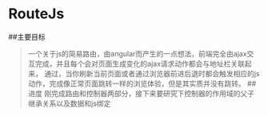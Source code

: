 # RouteJs
##主要目标
>一个关于js的简易路由，由angular而产生的一点想法，前端完全由ajax交互完成，并且每个会对页面生成变化的ajax请求动作都会与地址栏关联起来，
通过，当你刷新当前页面或者通过浏览器前进后退时都会触发相应的js动作，完成像正常页面跳转一样的浏览体验，但是其实质并没有跳转。
##进度
>刚完成路由和控制器两部分，接下来要研究下控制器的作用域的父子继承关系以及数据和js绑定
